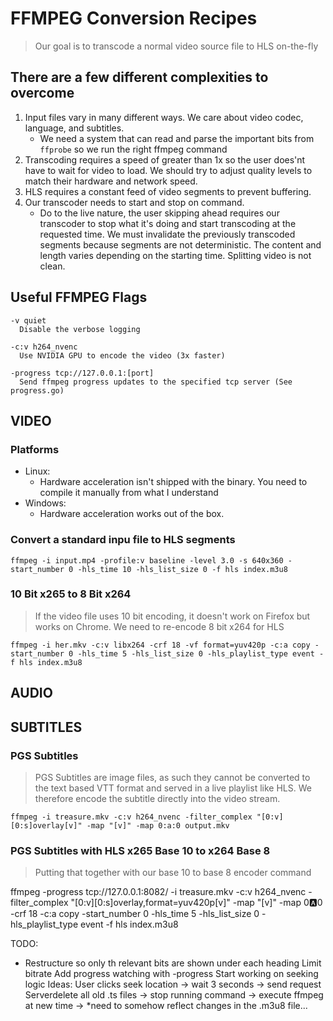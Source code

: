 # FFMPEG Conversion Recipes
> Our goal is to transcode a normal video source file to HLS on-the-fly

## There are a few different complexities to overcome

1. Input files vary in many different ways. We care about video codec, language, and subtitles.
   - We need a system that can read and parse the important bits from `ffprobe` so we run the right ffmpeg command
2. Transcoding requires a speed of greater than 1x so the user does'nt have to wait for video to load. We should try to adjust quality levels to match their hardware and network speed.
3. HLS requires a constant feed of video segments to prevent buffering.
4. Our transcoder needs to start and stop on command. 
   - Do to the live nature, the user skipping ahead requires our transcoder to stop what it's doing and start transcoding at the requested time. We must invalidate the previously transcoded segments because segments are not deterministic. The content and length varies depending on the starting time. Splitting video is not clean.

<!-- TODO: Continue here. Go into detail about each of the methods and the ffmpeg queries -->
## Useful FFMPEG Flags

```
-v quiet
  Disable the verbose logging

-c:v h264_nvenc
  Use NVIDIA GPU to encode the video (3x faster)

-progress tcp://127.0.0.1:[port] 
  Send ffmpeg progress updates to the specified tcp server (See progress.go)

```

## VIDEO

### Platforms
  - Linux:
    - Hardware acceleration isn't shipped with the binary. You need to compile it manually from what I understand
  - Windows:
    - Hardware acceleration works out of the box. 

### Convert a standard inpu file to HLS segments

`ffmpeg -i input.mp4 -profile:v baseline -level 3.0 -s 640x360 -start_number 0 -hls_time 10 -hls_list_size 0 -f hls index.m3u8`

### 10 Bit x265 to 8 Bit x264

> If the video file uses 10 bit encoding, it doesn't work on Firefox but works on Chrome. We need to re-encode 8 bit x264 for HLS

`ffmpeg -i her.mkv -c:v libx264 -crf 18 -vf format=yuv420p -c:a copy -start_number 0 -hls_time 5 -hls_list_size 0 -hls_playlist_type event -f hls index.m3u8`

## AUDIO

## SUBTITLES

### PGS Subtitles
> PGS Subtitles are image files, as such they cannot be converted to the text based VTT format and served in a live playlist like HLS. We therefore encode the subtitle directly into the video stream.

`ffmpeg -i treasure.mkv -c:v h264_nvenc -filter_complex "[0:v][0:s]overlay[v]" -map "[v]" -map 0:a:0 output.mkv`

### PGS Subtitles with HLS x265 Base 10 to x264 Base 8
> Putting that together with our base 10 to base 8 encoder command
 
ffmpeg -progress tcp://127.0.0.1:8082/ -i treasure.mkv -c:v h264_nvenc -filter_complex "[0:v][0:s]overlay,format=yuv420p[v]" -map "[v]" -map 0:a:0 -crf 18 -c:a copy -start_number 0 -hls_time 5 -hls_list_size 0 -hls_playlist_type event -f hls index.m3u8

TODO:
  - Restructure so only th relevant bits are shown under each heading
  Limit bitrate
  Add progress watching with -progress
  Start working on seeking logic
    Ideas:
      User clicks seek location -> wait 3 seconds -> send request
      Serverdelete all old .ts files -> stop running command -> execute ffmpeg at new time -> *need to somehow reflect changes in the .m3u8 file...
